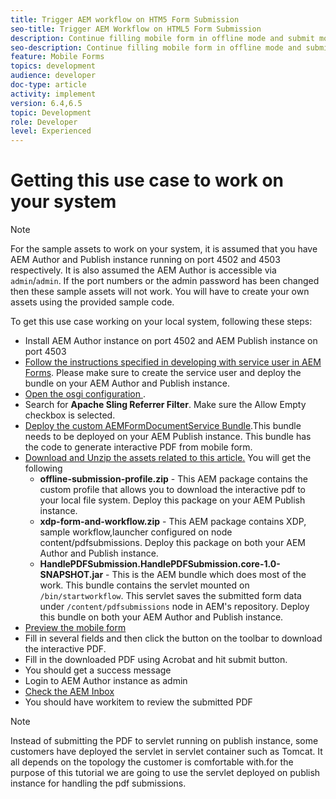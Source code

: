 ```yaml
---
title: Trigger AEM workflow on HTM5 Form Submission
seo-title: Trigger AEM Workflow on HTML5 Form Submission
description: Continue filling mobile form in offline mode and submit mobile form to trigger AEM workflow
seo-description: Continue filling mobile form in offline mode and submit mobile form to trigger AEM workflow
feature: Mobile Forms
topics: development
audience: developer
doc-type: article
activity: implement
version: 6.4,6.5
topic: Development
role: Developer
level: Experienced
---
```


# Getting this use case to work on your system

>[!NOTE]
>
>For the sample assets to work on your system, it is assumed that you have AEM Author and Publish instance running on port 4502 and 4503 respectively. It is also assumed the AEM Author is accessible via `admin`/`admin`. If the port numbers or the admin password has been changed then these sample assets will not work. You will have to create your own assets using the provided sample code.

To get this use case working on your local system, following these steps:

* Install AEM Author instance on port 4502 and AEM Publish instance on port 4503
* [Follow the instructions specified in developing with service user in AEM Forms](https://docs.adobe.com/content/help/en/experience-manager-learn/forms/adaptive-forms/service-user-tutorial-develop.html). Please make sure to create the service user and deploy the bundle on your AEM Author and Publish instance.
* [Open the osgi configuration ](http://localhost:4503/system/console/configMgr).
* Search for  **Apache Sling Referrer Filter**. Make sure the Allow Empty checkbox is selected.
* [Deploy the custom AEMFormDocumentService Bundle](/help/forms/assets/common-osgi-bundles/AEMFormsDocumentServices.core-1.0-SNAPSHOT.jar).This bundle needs to be deployed on your AEM Publish instance. This bundle has the code to generate interactive PDF from mobile form.
* [Download and Unzip the assets related to this article.](assets/offline-pdf-submission-assets.zip) You will get the following
    * **offline-submission-profile.zip** - This AEM package contains the custom profile that allows you to download the interactive pdf to your local file system. Deploy this package on your AEM Publish instance.
    * **xdp-form-and-workflow.zip** - This AEM package contains XDP, sample workflow,launcher configured on node content/pdfsubmissions. Deploy this package on both your AEM Author and Publish instance.
    * **HandlePDFSubmission.HandlePDFSubmission.core-1.0-SNAPSHOT.jar** - This is the AEM bundle which does most of the work. This bundle contains the servlet mounted on `/bin/startworkflow`. This servlet saves the submitted form data under `/content/pdfsubmissions` node in AEM's repository. Deploy this bundle on both your AEM Author and Publish instance.
* [Preview the mobile form](http://localhost:4503/content/dam/formsanddocuments/testsubmision.xdp/jcr:content)
* Fill in several fields and then click the button on the toolbar to download the interactive PDF.
* Fill in the downloaded PDF using Acrobat and hit submit button.
* You should get a success message
* Login to AEM Author instance as admin
* [Check the AEM Inbox](http://localhost:4502/aem/inbox)
* You should have workitem to review the submitted PDF

>[!NOTE]
>
>Instead of submitting the PDF to servlet running on publish instance, some customers have deployed the servlet in servlet container such as Tomcat. It all depends on the topology the customer is comfortable with.for the purpose of this tutorial we are going to use the servlet deployed on publish instance for handling the pdf submissions. 

